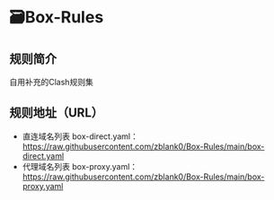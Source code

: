 # 🗃️Box-Rules
## 规则简介
自用补充的Clash规则集
## 规则地址（URL）
- 直连域名列表 box-direct.yaml：https://raw.githubusercontent.com/zblank0/Box-Rules/main/box-direct.yaml
- 代理域名列表 box-proxy.yaml：https://raw.githubusercontent.com/zblank0/Box-Rules/main/box-proxy.yaml